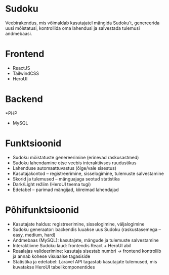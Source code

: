 # Sudoku
Veebirakendus, mis võimaldab kasutajatel mängida Sudoku’t, genereerida uusi mõistatusi, kontrollida oma lahendusi ja salvestada tulemusi andmebaasi.
# Frontend
 
* ReactJS
* TailwindCSS
* HeroUI
 
# Backend
 
 *PHP
* MySQL
 
# Funktsioonid
 
* Sudoku mõistatuste genereerimine (erinevad raskusastmed)
* Sudoku lahendamine otse veebis interaktiivses ruudustikus
* Lahenduse automaattuvastus (õige/vale sisestus)
* Kasutajakontod – registreerimine, sisselogimine, tulemuste salvestamine
* Skorid ja tulemused – mänguajaga seotud statistika
* Dark/Light režiim (HeroUI teema tugi)
* Edetabel – parimad mängijad, kiireimad lahendajad
 
# Põhifunktsioonid
 
* Kasutajate haldus: registreerimine, sisselogimine, väljalogimine
* Sudoku generaator: backendis luuakse uus Sudoku (raskustasemega – easy, medium, hard)
* Andmebaas (MySQL): kasutajate, mängude ja tulemuste salvestamine
* Interaktiivne Sudoku laud: frontendis React + HeroUI abil
* Reaalajas valideerimine: kasutaja sisestab numbri → frontend kontrollib ja annab kohese visuaalse tagasiside
* Statistika ja edetabel: Laravel API tagastab kasutajate tulemused, mis kuvatakse HeroUI tabelikomponentides
